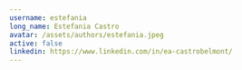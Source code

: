 ```yaml
---
username: estefania
long_name: Estefania Castro
avatar: /assets/authors/estefania.jpeg
active: false
linkedin: https://www.linkedin.com/in/ea-castrobelmont/
---
```

